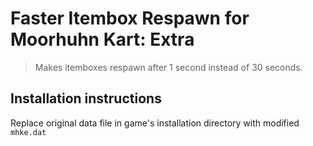 # Faster Itembox Respawn for Moorhuhn Kart: Extra

> Makes itemboxes respawn after 1 second instead of 30 seconds.

## Installation instructions

Replace original data file in game's installation directory with modified `mhke.dat`
